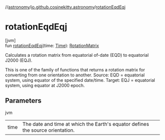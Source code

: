 //[astronomy](../../index.md)/[io.github.cosinekitty.astronomy](index.md)/[rotationEqdEqj](rotation-eqd-eqj.md)

# rotationEqdEqj

[jvm]\
fun [rotationEqdEqj](rotation-eqd-eqj.md)(time: [Time](-time/index.md)): [RotationMatrix](-rotation-matrix/index.md)

Calculates a rotation matrix from equatorial of-date (EQD) to equatorial J2000 (EQJ).

This is one of the family of functions that returns a rotation matrix for converting from one orientation to another. Source: EQD = equatorial system, using equator of the specified date/time. Target: EQJ = equatorial system, using equator at J2000 epoch.

## Parameters

jvm

| | |
|---|---|
| time | The date and time at which the Earth's equator defines the source orientation. |
